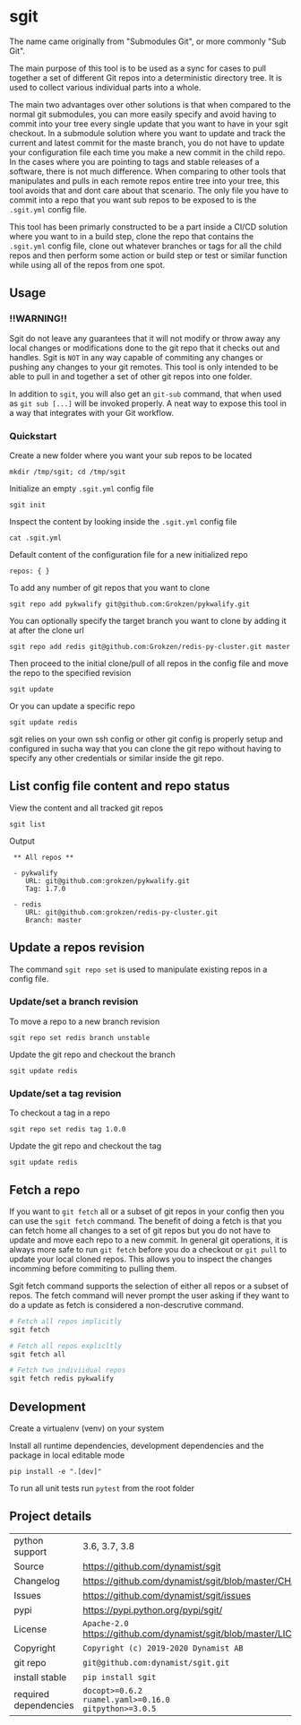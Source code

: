 # sgit

The name came originally from "Submodules Git", or more commonly "Sub Git".

The main purpose of this tool is to be used as a sync for cases to pull together a set of different Git repos into a deterministic directory tree. It is used to collect various individual parts into a whole.

The main two advantages over other solutions is that when compared to the normal git submodules, you can more easily specify and avoid having to commit into your tree every single update that you want to have in your sgit checkout. In a submodule solution where you want to update and track the current and latest commit for the maste branch, you do not have to update your configuration file each time you make a new commit in the child repo. In the cases where you are pointing to tags and stable releases of a software, there is not much difference. When comparing to other tools that manipulates and pulls in each remote repos entire tree into your tree, this tool avoids that and dont care about that scenario. The only file you have to commit into a repo that you want sub repos to be exposed to is the `.sgit.yml` config file.

This tool has been primarly constructed to be a part inside a CI/CD solution where you want to in a build step, clone the repo that contains the `.sgit.yml` config file, clone out whatever branches or tags for all the child repos and then perform some action or build step or test or similar function while using all of the repos from one spot.


## Usage

### !!WARNING!!

Sgit do not leave any guarantees that it will not modify or throw away any local changes or modifications done to the git repo that it checks out and handles. Sgit is `NOT` in any way capable of commiting any changes or pushing any changes to your git remotes. This tool is only intended to be able to pull in and together a set of other git repos into one folder.

In addition to `sgit`, you will also get an `git-sub` command, that when used as `git sub [...]` will be invoked properly. A neat way to expose this tool in a way that integrates with your Git workflow.

### Quickstart

Create a new folder where you want your sub repos to be located

```
mkdir /tmp/sgit; cd /tmp/sgit
```

Initialize an empty `.sgit.yml` config file

```
sgit init
```

Inspect the content by looking inside the `.sgit.yml` config file

```
cat .sgit.yml
```

Default content of the configuration file for a new initialized repo

```
repos: { }
```

To add any number of git repos that you want to clone

```
sgit repo add pykwalify git@github.com:Grokzen/pykwalify.git
```

You can optionally specify the target branch you want to clone by adding it at after the clone url

```
sgit repo add redis git@github.com:Grokzen/redis-py-cluster.git master
```

Then proceed to the initial clone/pull of all repos in the config file and move the repo to the specified revision

```
sgit update
```

Or you can update a specific repo

```
sgit update redis
```

sgit relies on your own ssh config or other git config is properly setup and configured in sucha way that you can clone the git repo without having to specify any other credentials or similar inside the git repo.


## List config file content and repo status

View the content and all tracked git repos

```
sgit list
```

Output

```
 ** All repos **

 - pykwalify
    URL: git@github.com:grokzen/pykwalify.git
    Tag: 1.7.0

 - redis
    URL: git@github.com:grokzen/redis-py-cluster.git
    Branch: master
```


## Update a repos revision

The command `sgit repo set` is used to manipulate existing repos in a config file.


### Update/set a branch revision

To move a repo to a new branch revision

```
sgit repo set redis branch unstable
```

Update the git repo and checkout the branch

```
sgit update redis
```

### Update/set a tag revision

To checkout a tag in a repo

```
sgit repo set redis tag 1.0.0
```

Update the git repo and checkout the tag

```
sgit update redis
```


## Fetch a repo

If you want to `git fetch` all or a subset of git repos in your config then you can use the `sgit fetch` command. The benefit of doing a fetch is that you can fetch home all changes to a set of git repos but you do not have to update and move each repo to a new commit. In general git operations, it is always more safe to run `git fetch` before you do a checkout or `git pull` to update your local cloned repos. This allows you to inspect the changes incomming before commiting to pulling them.

Sgit fetch command supports the selection of either all repos or a subset of repos. The fetch command will never prompt the user asking if they want to do a update as fetch is considered a non-descrutive command.

```bash
# Fetch all repos implicitly
sgit fetch

# Fetch all repos explicltly
sgit fetch all

# Fetch two indiviidual repos
sgit fetch redis pykwalify
```


## Development

Create a virtualenv (venv) on your system

Install all runtime dependencies, development dependencies and the package in local editable mode

```
pip install -e ".[dev]"
```

To run all unit tests run `pytest` from the root folder


## Project details

|   |   |
|---|---|
| python support         | 3.6, 3.7, 3.8 |
| Source                 | https://github.com/dynamist/sgit |
| Changelog              | https://github.com/dynamist/sgit/blob/master/CHANGELOG.md |
| Issues                 | https://github.com/dynamist/sgit/issues |
| pypi                   | https://pypi.python.org/pypi/sgit/ |
| License                | `Apache-2.0` https://github.com/dynamist/sgit/blob/master/LICENSE |
| Copyright              | `Copyright (c) 2019-2020 Dynamist AB` |
| git repo               | `git@github.com:dynamist/sgit.git` |
| install stable         | `pip install sgit` |
| required dependencies  | `docopt>=0.6.2`<br> `ruamel.yaml>=0.16.0`<br> `gitpython>=3.0.5` |
